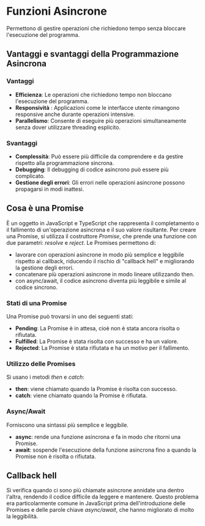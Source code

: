 <!-- @format -->

# Funzioni Asincrone

Permettono di gestire operazioni che richiedono tempo senza bloccare l'esecuzione del programma.

## Vantaggi e svantaggi della Programmazione Asincrona

### Vantaggi

- **Efficienza**: Le operazioni che richiedono tempo non bloccano l'esecuzione del programma.
- **Responsività** : Applicazioni come le interfacce utente rimangono responsive anche durante operazioni intensive.
- **Parallelismo**: Consente di eseguire più operazioni simultaneamente senza dover utilizzare threading esplicito.

### Svantaggi

- **Complessità**: Può essere più difficile da comprendere e da gestire rispetto alla programmazione sincrona.
- **Debugging**: Il debugging di codice asincrono può essere più complicato.
- **Gestione degli errori**: Gli errori nelle operazioni asincrone possono propagarsi in modi inattesi.

## Cosa è una Promise

È un oggetto in JavaScript e TypeScript che rappresenta il completamento o il fallimento di un'operazione asincrona e il suo valore risultante.
Per creare una Promise, si utilizza il costruttore _Promise_, che prende una funzione con due parametri: _resolve_ e _reject_.
Le Promises permettono di:

- lavorare con operazioni asincrone in modo più semplice e leggibile rispetto ai callback, riducendo il rischio di "callback hell" e migliorando la gestione degli errori.
- concatenare più operazioni asincrone in modo lineare utilizzando then.
- con async/await, il codice asincrono diventa più leggibile e simile al codice sincrono.

### Stati di una Promise

Una Promise può trovarsi in uno dei seguenti stati:

- **Pending**: La Promise è in attesa, cioè non è stata ancora risolta o rifiutata.
- **Fulfilled**: La Promise è stata risolta con successo e ha un valore.
- **Rejected**: La Promise è stata rifiutata e ha un motivo per il fallimento.

### Utilizzo delle Promises

Si usano i metodi _then_ e _catch_:

- **then**: viene chiamato quando la Promise è risolta con successo.
- **catch**: viene chiamato quando la Promise è rifiutata.

### Async/Await

Forniscono una sintassi più semplice e leggibile.

- **async**: rende una funzione asincrona e fa in modo che ritorni una Promise.
- **await**: sospende l'esecuzione della funzione asincrona fino a quando la Promise non è risolta o rifiutata.

## Callback hell

Si verifica quando ci sono più chiamate asincrone annidate una dentro l'altra, rendendo il codice difficile da leggere e mantenere. Questo problema era particolarmente comune in JavaScript prima dell'introduzione delle Promises e delle parole chiave _async/await_, che hanno migliorato di molto la leggibilità.
